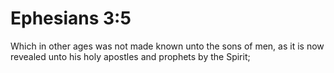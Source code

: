 # Ephesians 3:5

Which in other ages was not made known unto the sons of men, as it is now revealed unto his holy apostles and prophets by the Spirit;